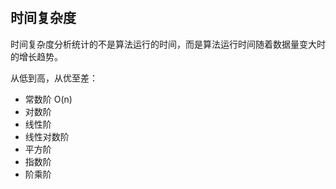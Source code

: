 #

## 时间复杂度

时间复杂度分析统计的不是算法运行的时间，而是算法运行时间随着数据量变大时的增长趋势。

从低到高，从优至差：

- 常数阶 O(n)
- 对数阶
- 线性阶
- 线性对数阶
- 平方阶
- 指数阶
- 阶乘阶
